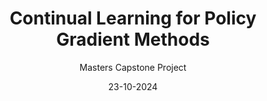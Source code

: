 ---
layout: none
title: Continual Learning for Policy Gradient Methods
subtitle: Masters Capstone Project
description: Developed novel incremental learning algorithms to train reinforcment learning agents on a variety of real-world environments. Modified batch-wise policy gradient methods using eligibility traces to eliminate data buffers, particularly for long horizon tasks.
img: assets/img/projects/acrobot.gif
github: https://github.com/ramanakshay/Continual-Policy-Gradient
report: https://github.com/ramanakshay/Continual-Policy-Gradient/blob/main/report.pdf
date: 23-10-2024
selected: true
---